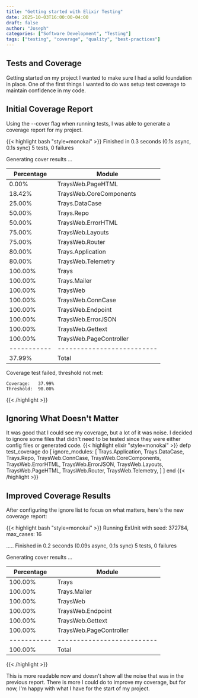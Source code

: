 ```yaml
---
title: "Getting started with Elixir Testing"
date: 2025-10-03T16:00:00-04:00
draft: false
author: "Joseph"
categories: ["Software Development", "Testing"]
tags: ["testing", "coverage", "quality", "best-practices"]
---
```


## Tests and Coverage

Getting started on my project I wanted to make sure I had a solid foundation in place. One of the first things I wanted to do was setup test coverage to maintain confidence in my code.

<!--more-->

## Initial Coverage Report

Using the --cover flag when running tests, I was able to generate a coverage report for my project.

{{< highlight bash "style=monokai" >}}
Finished in 0.3 seconds (0.1s async, 0.1s sync)
5 tests, 0 failures

Generating cover results ...

Percentage | Module
-----------|--------------------------
     0.00% | TraysWeb.PageHTML
    18.42% | TraysWeb.CoreComponents
    25.00% | Trays.DataCase
    50.00% | Trays.Repo
    50.00% | TraysWeb.ErrorHTML
    75.00% | TraysWeb.Layouts
    75.00% | TraysWeb.Router
    80.00% | Trays.Application
    80.00% | TraysWeb.Telemetry
   100.00% | Trays
   100.00% | Trays.Mailer
   100.00% | TraysWeb
   100.00% | TraysWeb.ConnCase
   100.00% | TraysWeb.Endpoint
   100.00% | TraysWeb.ErrorJSON
   100.00% | TraysWeb.Gettext
   100.00% | TraysWeb.PageController
-----------|--------------------------
    37.99% | Total

Coverage test failed, threshold not met:

    Coverage:   37.99%
    Threshold:  90.00%
{{< /highlight >}}

## Ignoring What Doesn't Matter

It was good that I could see my coverage, but a lot of it was noise. I decided to ignore some files that didn't need to be tested since they were either config files or generated code.
{{< highlight elixir "style=monokai" >}}
defp test_coverage do
  [
    ignore_modules: [
      Trays.Application,
      Trays.DataCase,
      Trays.Repo,
      TraysWeb.ConnCase,
      TraysWeb.CoreComponents,
      TraysWeb.ErrorHTML,
      TraysWeb.ErrorJSON,
      TraysWeb.Layouts,
      TraysWeb.PageHTML,
      TraysWeb.Router,
      TraysWeb.Telemetry,
    ]
  ]
end
{{< /highlight >}}

## Improved Coverage Results

After configuring the ignore list to focus on what matters, here's the new coverage report:

{{< highlight bash "style=monokai" >}}
Running ExUnit with seed: 372784, max_cases: 16

.....
Finished in 0.2 seconds (0.09s async, 0.1s sync)
5 tests, 0 failures

Generating cover results ...

Percentage | Module
-----------|--------------------------
   100.00% | Trays
   100.00% | Trays.Mailer
   100.00% | TraysWeb
   100.00% | TraysWeb.Endpoint
   100.00% | TraysWeb.Gettext
   100.00% | TraysWeb.PageController
-----------|--------------------------
   100.00% | Total
{{< /highlight >}}

This is more readable now and doesn't show all the noise that was in the previous report. There is more I could do to improve my coverage, but for now, I'm happy with what I have for the start of my project.
